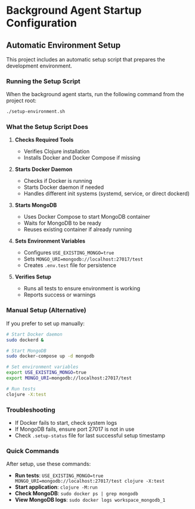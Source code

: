 # Background Agent Startup Configuration

## Automatic Environment Setup

This project includes an automatic setup script that prepares the development environment. 

### Running the Setup Script

When the background agent starts, run the following command from the project root:

```bash
./setup-environment.sh
```

### What the Setup Script Does

1. **Checks Required Tools**
   - Verifies Clojure installation
   - Installs Docker and Docker Compose if missing

2. **Starts Docker Daemon**
   - Checks if Docker is running
   - Starts Docker daemon if needed
   - Handles different init systems (systemd, service, or direct dockerd)

3. **Starts MongoDB**
   - Uses Docker Compose to start MongoDB container
   - Waits for MongoDB to be ready
   - Reuses existing container if already running

4. **Sets Environment Variables**
   - Configures `USE_EXISTING_MONGO=true`
   - Sets `MONGO_URI=mongodb://localhost:27017/test`
   - Creates `.env.test` file for persistence

5. **Verifies Setup**
   - Runs all tests to ensure environment is working
   - Reports success or warnings

### Manual Setup (Alternative)

If you prefer to set up manually:

```bash
# Start Docker daemon
sudo dockerd &

# Start MongoDB
sudo docker-compose up -d mongodb

# Set environment variables
export USE_EXISTING_MONGO=true
export MONGO_URI=mongodb://localhost:27017/test

# Run tests
clojure -X:test
```

### Troubleshooting

- If Docker fails to start, check system logs
- If MongoDB fails, ensure port 27017 is not in use
- Check `.setup-status` file for last successful setup timestamp

### Quick Commands

After setup, use these commands:

- **Run tests**: `USE_EXISTING_MONGO=true MONGO_URI=mongodb://localhost:27017/test clojure -X:test`
- **Start application**: `clojure -M:run`
- **Check MongoDB**: `sudo docker ps | grep mongodb`
- **View MongoDB logs**: `sudo docker logs workspace_mongodb_1`